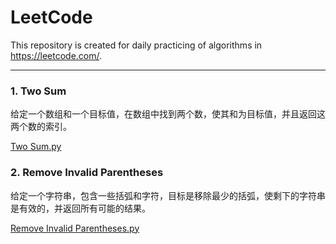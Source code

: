 LeetCode
===

This repository is created for daily practicing of algorithms in https://leetcode.com/.

----

### 1. Two Sum
给定一个数组和一个目标值，在数组中找到两个数，使其和为目标值，并且返回这两个数的索引。

[Two Sum.py](https://github.com/yxcui/LeetCode/blob/master/Two%20Sum.py)

### 2. Remove Invalid Parentheses
给定一个字符串，包含一些括弧和字符，目标是移除最少的括弧，使剩下的字符串是有效的，并返回所有可能的结果。

[Remove Invalid Parentheses.py](https://github.com/yxcui/LeetCode/blob/master/removeInvalidParentheses.py)

